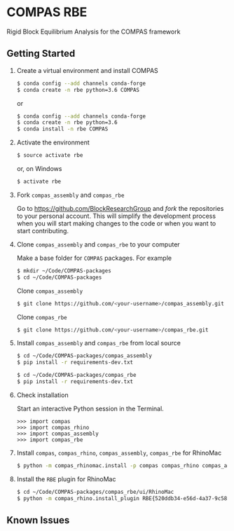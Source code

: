 # COMPAS RBE

Rigid Block Equilibrium Analysis for the COMPAS framework


## Getting Started

1.  Create a virtual environment and install COMPAS

    ```bash
    $ conda config --add channels conda-forge
    $ conda create -n rbe python=3.6 COMPAS
    ```

    or

    ```bash
    $ conda config --add channels conda-forge
    $ conda create -n rbe python=3.6
    $ conda install -n rbe COMPAS
    ```

2.  Activate the environment

    ```bash
    $ source activate rbe
    ```

    or, on Windows

    ```bash
    $ activate rbe
    ```

3.  Fork `compas_assembly` and `compas_rbe`

    Go to https://github.com/BlockResearchGroup and *fork* the repositories to your
    personal account. This will simplify the development process when you will start
    making changes to the code or when you want to start contributing.

4.  Clone `compas_assembly` and `compas_rbe` to your computer

    Make a base folder for `COMPAS` packages. For example

    ```bash
    $ mkdir ~/Code/COMPAS-packages 
    $ cd ~/Code/COMPAS-packages
    ```

    Clone `compas_assembly`

    ```bash
    $ git clone https://github.com/<your-username>/compas_assembly.git
    ```    

    Clone `compas_rbe`

    ```bash
    $ git clone https://github.com/<your-username>/compas_rbe.git
    ```    

5.  Install `compas_assembly` and `compas_rbe` from local source

    ```bash
    $ cd ~/Code/COMPAS-packages/compas_assembly
    $ pip install -r requirements-dev.txt
    ```

    ```bash
    $ cd ~/Code/COMPAS-packages/compas_rbe
    $ pip install -r requirements-dev.txt
    ```

6.  Check installation

    Start an interactive Python session in the Terminal.

    ```ipython
    >>> import compas
    >>> import compas_rhino
    >>> import compas_assembly
    >>> import compas_rbe
    ```

7.  Install `compas`, `compas_rhino`, `compas_assembly`, `compas_rbe` for RhinoMac

    ```bash
    $ python -m compas_rhinomac.install -p compas compas_rhino compas_assembly compas_rbe
    ```

8.  Install the `RBE` plugin for RhinoMac

    ```bash
    $ cd ~/Code/COMPAS-packages/compas_rbe/ui/RhinoMac
    $ python -m compas_rhino.install_plugin RBE{520ddb34-e56d-4a37-9c58-1da10edd1d62}
    ```


## Known Issues


